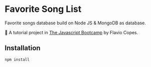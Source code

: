 # Favorite Song List
Favorite songs database build on Node JS & MongoDB as database.

📝 A tutorial project in [The Javascript Bootcamp](https://thejsbootcamp.com/) by Flavio Copes.

## Installation
`npm install`

